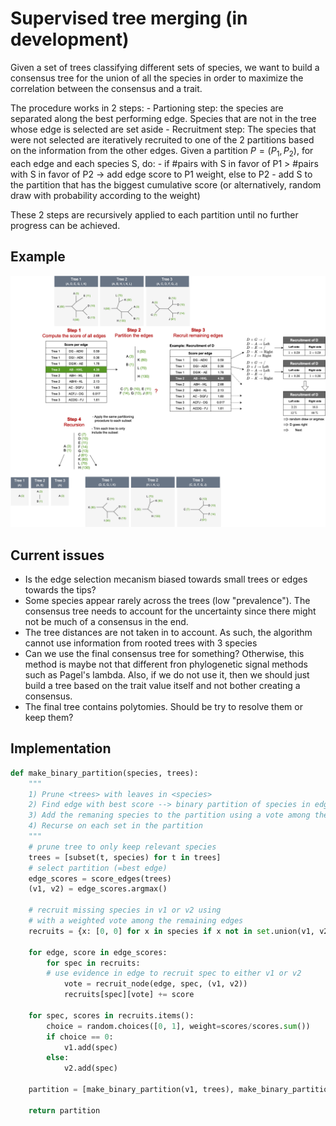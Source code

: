 # Supervised tree merging (in development)

Given a set of trees classifying different sets of species, we want to build a consensus tree for the union of all the species in order to maximize the correlation between the consensus and a trait.

The procedure works in 2 steps:
    - Partioning step: the species are separated along the best performing edge. Species that are not in the tree whose edge is selected are set aside
    - Recruitment step: The species that were not selected are iteratively recruited to one of the 2 partitions based on the information from the other edges. Given a partition $P = (P_1, P_2)$, for each edge and each species S, do:
        - if #pairs with S in favor of P1 > #pairs with S in favor of P2 $\rightarrow$ add edge score to P1 weight, else to P2
        - add S to the partition that has the biggest cumulative score (or alternatively, random draw with probability according to the weight)
    
These 2 steps are recursively applied to each partition until no further progress can be achieved.

## Example

<img src="img/stm.png" width="800"/>

## Current issues

- Is the edge selection mecanism biased towards small trees or edges towards the tips?
- Some species appear rarely across the trees (low "prevalence"). The consensus tree needs to account for the uncertainty since there might not be much of a consensus in the end.
- The tree distances are not taken in to account. As such, the algorithm cannot use information from rooted trees with 3 species
- Can we use the final consensus tree for something? Otherwise, this method is maybe not that different fron phylogenetic signal methods such as Pagel's lambda. Also, if we do not use it, then we should just build a tree based on the trait value itself and not bother creating a consensus.
- The final tree contains polytomies. Should be try to resolve them or keep them?

## Implementation

```python
def make_binary_partition(species, trees):
  	"""
  	1) Prune <trees> with leaves in <species>
  	2) Find edge with best score --> binary partition of species in edge
  	3) Add the remaning species to the partition using a vote among the trees
  	4) Recurse on each set in the partition
  	"""
    # prune tree to only keep relevant species
	trees = [subset(t, species) for t in trees]
	# select partition (=best edge)
    edge_scores = score_edges(trees)
	(v1, v2) = edge_scores.argmax()
    
	# recruit missing species in v1 or v2 using 
    # with a weighted vote among the remaining edges
	recruits = {x: [0, 0] for x in species if x not in set.union(v1, v2)}
        
    for edge, score in edge_scores:
        for spec in recruits:
        # use evidence in edge to recruit spec to either v1 or v2
            vote = recruit_node(edge, spec, (v1, v2))
            recruits[spec][vote] += score
             
    for spec, scores in recruits.items():
        choice = random.choices([0, 1], weight=scores/scores.sum())
        if choice == 0:
            v1.add(spec)
        else:
            v2.add(spec)
                          
    partition = [make_binary_partition(v1, trees), make_binary_partition(v2, trees)]
                                       
    return partition
```
